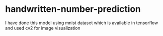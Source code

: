 # handwritten-number-prediction
I have done this model using mnist dataset which is available in tensorflow and used cv2 for image visualization 
